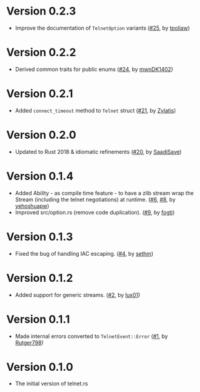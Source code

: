 # Version 0.2.3

- Improve the documentation of `TelnetOption` variants ([#25], by [tpoliaw])

[#25]: https://github.com/SLMT/telnet-rs/pull/25

# Version 0.2.2

- Derived common traits for public enums ([#24], by [mwnDK1402])

[#24]: https://github.com/SLMT/telnet-rs/pull/24

# Version 0.2.1

- Added `connect_timeout` method to `Telnet` struct ([#21], by [Zylatis])

[#21]: https://github.com/SLMT/telnet-rs/pull/21

# Version 0.2.0

- Updated to Rust 2018 & idiomatic refinements ([#20], by [SaadiSave])

[#20]: https://github.com/SLMT/telnet-rs/pull/20

# Version 0.1.4

- Added Ability - as compile time feature - to have a zlib stream wrap the Stream (including the telnet negotiations) at runtime. ([#6], [#8], by [yehoshuapw])
- Improved src/option.rs (remove code duplication). ([#9], by [fogti])

[#6]: https://github.com/SLMT/telnet-rs/pull/6
[#8]: https://github.com/SLMT/telnet-rs/pull/8
[#9]: https://github.com/SLMT/telnet-rs/pull/9

# Version 0.1.3

- Fixed the bug of handling IAC escaping. ([#4], by [sethm])

[#4]: https://github.com/SLMT/telnet-rs/pull/4

# Version 0.1.2

- Added support for generic streams. ([#2], by [lux01])

[#2]: https://github.com/SLMT/telnet-rs/pull/2

# Version 0.1.1

- Made internal errors converted to `TelnetEvent::Error` ([#1], by [Rutger798])

[#1]: https://github.com/SLMT/telnet-rs/pull/1

# Version 0.1.0

- The initial version of telnet.rs

[sethm]: https://github.com/sethm
[lux01]: https://github.com/lux01
[yehoshuapw]: https://github.com/yehoshuapw
[Rutger798]: https://github.com/Rutger798
[sethm]: https://github.com/sethm
[SaadiSave]: https://github.com/SaadiSave
[Zylatis]: https://github.com/Zylatis
[fogti]: https://github.com/fogti
[mwnDK1402]: https://github.com/mwnDK1402
[tpoliaw]: https://github.com/tpoliaw
